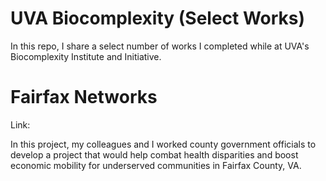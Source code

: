 # UVA Biocomplexity (Select Works)

In this repo, I share a select number of works I completed while at UVA's Biocomplexity Institute and Initiative. 

# Fairfax Networks

Link: 

In this project, my colleagues and I worked county government officials to develop a project that would help combat health disparities and boost economic mobility for underserved communities in Fairfax County, VA. 

